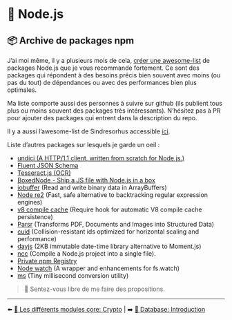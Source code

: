 # 🐢 Node.js

## 📦 Archive de packages npm

J’ai moi même, il y a plusieurs mois de cela, [créer une awesome-list](https://github.com/fraxken/awesome-crafted-nodejs) de packages Node.js que je vous recommande fortement. Ce sont des packages qui répondent à des besoins précis bien souvent avec moins (ou pas du tout) de dépendances ou avec des performances bien plus optimales.

Ma liste comporte aussi des personnes à suivre sur github (ils publient tous plus ou moins souvent des packages très intéressants). N’hésitez pas à PR pour ajouter des packages qui entrent dans la description du repo.

Il y a aussi l’awesome-list de Sindresorhus accessible [ici](https://github.com/feross/awesome-mad-science).

Liste d’autres packages sur lesquels je garde un oeil :

- [undici (A HTTP/1.1 client, written from scratch for Node.js.)](https://undici.nodejs.org/#/)
- [Fluent JSON Schema](https://github.com/fastify/fluent-json-schema)
- [Tesseract.js (OCR)](https://github.com/naptha/tesseract.js)
- [BoxedNode - Ship a JS file with Node.js in a box](https://github.com/mongodb-js/boxednode)
- [iobuffer](https://github.com/image-js/iobuffer) (Read and write binary data in ArrayBuffers)
- [Node re2](https://github.com/uhop/node-re2) (Fast, safe alternative to backtracking regular expression engines)
- [v8 compile cache](https://github.com/zertosh/v8-compile-cache) (Require hook for automatic V8 compile cache persistence)
- [Parsr](https://github.com/axa-group/Parsr) (Transforms PDF, Documents and Images into Structured Data)
- [cuid](https://github.com/ericelliott/cuid) (Collision-resistant ids optimized for horizontal scaling and performance)
- [dayjs](https://github.com/iamkun/dayjs) (2KB immutable date-time library alternative to Moment.js)
- [ncc](https://github.com/vercel/ncc) (Compile a Node.js project into a single file).
- [Private npm Registry](https://github.com/verdaccio/verdaccio)
- [Node watch](https://github.com/yuanchuan/node-watch#readme) (A wrapper and enhancements for fs.watch)
- [ms](https://github.com/vercel/ms#readme) (Tiny millisecond conversion utility)

> 📌 Sentez-vous libre de me faire des propositions.

---

⬅️ [🌟 Les différents modules core: Crypto](./core-modules/crypto.md) |
➡️ [💾 Database: Introduction](../6-database/1-introduction.md)

